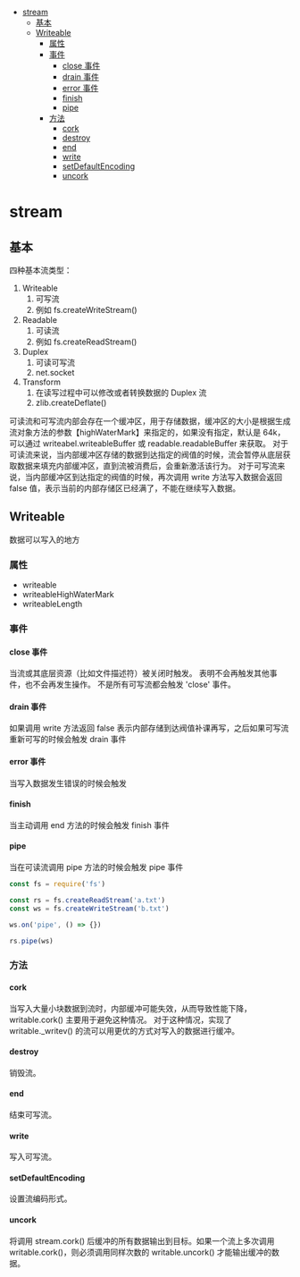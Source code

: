 - [stream](#stream)
  - [基本](#%E5%9F%BA%E6%9C%AC)
  - [Writeable](#writeable)
    - [属性](#%E5%B1%9E%E6%80%A7)
    - [事件](#%E4%BA%8B%E4%BB%B6)
      - [close 事件](#close-%E4%BA%8B%E4%BB%B6)
      - [drain 事件](#drain-%E4%BA%8B%E4%BB%B6)
      - [error 事件](#error-%E4%BA%8B%E4%BB%B6)
      - [finish](#finish)
      - [pipe](#pipe)
    - [方法](#%E6%96%B9%E6%B3%95)
      - [cork](#cork)
      - [destroy](#destroy)
      - [end](#end)
      - [write](#write)
      - [setDefaultEncoding](#setdefaultencoding)
      - [uncork](#uncork)

# stream

## 基本

四种基本流类型：

1. Writeable
   1. 可写流
   2. 例如 fs.createWriteStream()
2. Readable
   1. 可读流
   2. 例如 fs.createReadStream()
3. Duplex
   1. 可读可写流
   2. net.socket
4. Transform
   1. 在读写过程中可以修改或者转换数据的 Duplex 流
   2. zlib.createDeflate()

可读流和可写流内部会存在一个缓冲区，用于存储数据，缓冲区的大小是根据生成流对象方法的参数【highWaterMark】来指定的，如果没有指定，默认是 64k，可以通过 writeabel.writeableBuffer 或 readable.readableBuffer 来获取。
对于可读流来说，当内部缓冲区存储的数据到达指定的阀值的时候，流会暂停从底层获取数据来填充内部缓冲区，直到流被消费后，会重新激活该行为。
对于可写流来说，当内部缓冲区到达指定的阀值的时候，再次调用 write 方法写入数据会返回 false 值，表示当前的内部存储区已经满了，不能在继续写入数据。

## Writeable

数据可以写入的地方

### 属性

- writeable
- writeableHighWaterMark
- writeableLength

### 事件

#### close 事件

当流或其底层资源（比如文件描述符）被关闭时触发。 表明不会再触发其他事件，也不会再发生操作。
不是所有可写流都会触发 'close' 事件。

#### drain 事件

如果调用 write 方法返回 false 表示内部存储到达阀值补课再写，之后如果可写流重新可写的时候会触发 drain 事件

#### error 事件

当写入数据发生错误的时候会触发

#### finish

当主动调用 end 方法的时候会触发 finish 事件

#### pipe

当在可读流调用 pipe 方法的时候会触发 pipe 事件

```javascript
const fs = require('fs')

const rs = fs.createReadStream('a.txt')
const ws = fs.createWriteStream('b.txt')

ws.on('pipe', () => {})

rs.pipe(ws)
```

### 方法

#### cork

当写入大量小块数据到流时，内部缓冲可能失效，从而导致性能下降， writable.cork() 主要用于避免这种情况。 对于这种情况，实现了 writable.\_writev() 的流可以用更优的方式对写入的数据进行缓冲。

#### destroy

销毁流。

#### end

结束可写流。

#### write

写入可写流。

#### setDefaultEncoding

设置流编码形式。

#### uncork

将调用 stream.cork() 后缓冲的所有数据输出到目标。如果一个流上多次调用 writable.cork()，则必须调用同样次数的 writable.uncork() 才能输出缓冲的数据。
